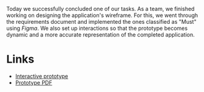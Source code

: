 Today we successfully concluded one of our tasks. As a team, we finished working on designing the application's wireframe. For this, we went through the requirements document and implemented the ones classified as "Must" using _Figma_. We also set up interactions so that the prototype becomes dynamic and a more accurate representation of the completed application.

# Links

- [Interactive prototype](https://www.figma.com/proto/CYd8ym0jVD3PjarlkyM5Dx/Osiris?node-id=7%3A31&scaling=min-zoom)
- [Prototype PDF](../../Second%20increment/Wireframe%2019th%20dec.pdf)
